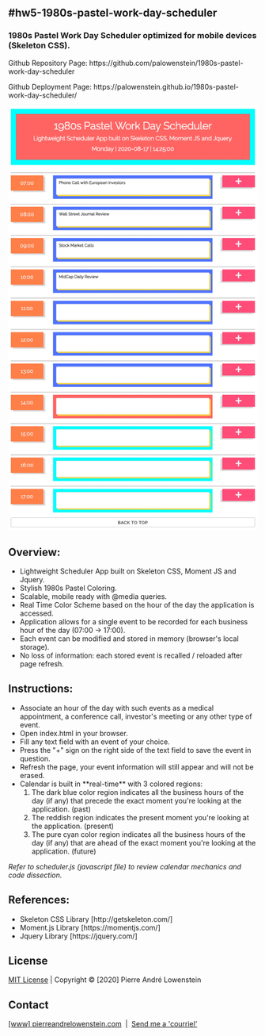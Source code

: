 ## #hw5-1980s-pastel-work-day-scheduler

<h3>1980s Pastel Work Day Scheduler optimized for mobile devices (Skeleton CSS).</h3>
<p>Github Repository Page: https://github.com/palowenstein/1980s-pastel-work-day-scheduler</p>
<p>Github Deployment Page: https://palowenstein.github.io/1980s-pastel-work-day-scheduler/</p>

![1980s Pastel Colors Work Day Scheduler (Screenshot)](./assets/img/ucla-hw5-1980s-pastel-colors-daily-scheduler.jpg?raw=true "1980s Pastel Colors Work Day Scheduler (Screenshot)")

## Overview:
<ul>
<li>Lightweight Scheduler App built on Skeleton CSS, Moment JS and Jquery.</li>
<li>Stylish 1980s Pastel Coloring.</li>
<li>Scalable, mobile ready with @media queries.</li>
<li>Real Time Color Scheme based on the hour of the day the application is accessed.</li>
<li>Application allows for a single event to be recorded for each business hour of the day (07:00 -> 17:00).</li>
<li>Each event can be modified and stored in memory (browser's local storage).</li>
<li>No loss of information: each stored event is recalled / reloaded after page refresh.</li>
</ul>

## Instructions:
<ul>
<li>Associate an hour of the day with such events as a medical appointment, a conference call, investor's meeting or any other type of event.
<li>Open index.html in your browser.
<li>Fill any text field with an event of your choice.
<li>Press the "+" sign on the right side of the text field to save the event in question.
<li>Refresh the page, your event information will still appear and will not be erased.
<li>Calendar is built in **real-time** with 3 colored regions:
	<ol>
	<li>The dark blue color region indicates all the business hours of the day (if any) that precede the exact moment you're looking at the application. (past)</li>
	<li>The reddish region indicates the present moment you're looking at the application. (present)</li>
	<li>The pure cyan color region indicates all the business hours of the day (if any) that are ahead of the exact moment you're looking at the application. (future)</li>
	</ol>
</li>
</ul>

<p><i>Refer to scheduler.js (javascript file) to review calendar mechanics and code dissection.</i></p>

## References:
<ul>
<li>Skeleton CSS Library [http://getskeleton.com/]</li>
<li>Moment.js Library [https://momentjs.com/]</li>
<li>Jquery Library [https://jquery.com/]</li>
</ul>

 ## License
<p>
<a href="./MITlicense.txt">MIT License</a> | Copyright © [2020] Pierre André Lowenstein
</p>

 ## Contact
<p>
<a href="http://pierreandrelowenstein.com" title="[www] Pierre Andr&eacute; Lowenstein" target="_blank">[www] pierreandrelowenstein.com</a>
&nbsp;|&nbsp;
<a href="mailto:soundtrackspecialist@gmail.com" title="Courriel">Send me a 'courriel'</a>
</p>